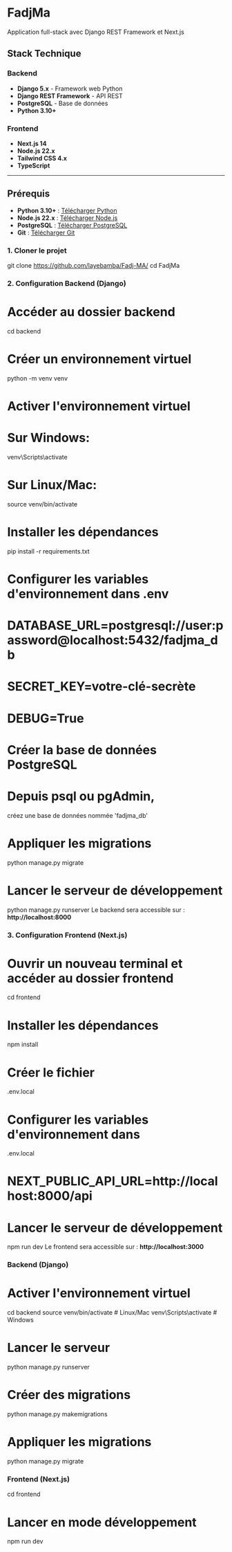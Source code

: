 # FadjMa

Application full-stack avec Django REST Framework et Next.js

##  Stack Technique

### Backend
- **Django 5.x** - Framework web Python
- **Django REST Framework** - API REST
- **PostgreSQL** - Base de données
- **Python 3.10+**

### Frontend
- **Next.js 14**
- **Node.js 22.x**
- **Tailwind CSS 4.x**
- **TypeScript**

---

##  Prérequis

- **Python 3.10+** : [Télécharger Python](https://www.python.org/downloads/)
- **Node.js 22.x** : [Télécharger Node.js](https://nodejs.org/)
- **PostgreSQL** : [Télécharger PostgreSQL](https://www.postgresql.org/download/)
- **Git** : [Télécharger Git](https://git-scm.com/)

### 1. Cloner le projet

git clone https://github.com/layebamba/Fadj-MA/
cd FadjMa

### 2. Configuration Backend (Django)

# Accéder au dossier backend
cd backend

# Créer un environnement virtuel
python -m venv venv

# Activer l'environnement virtuel
# Sur Windows:
venv\Scripts\activate
# Sur Linux/Mac:
source venv/bin/activate

# Installer les dépendances
pip install -r requirements.txt

# Configurer les variables d'environnement dans .env
# DATABASE_URL=postgresql://user:password@localhost:5432/fadjma_db
# SECRET_KEY=votre-clé-secrète
# DEBUG=True

# Créer la base de données PostgreSQL
# Depuis psql ou pgAdmin,
créez une base de données nommée 'fadjma_db'

# Appliquer les migrations
python manage.py migrate
# Lancer le serveur de développement
python manage.py runserver
Le backend sera accessible sur :
**http://localhost:8000**

### 3. Configuration Frontend (Next.js)
# Ouvrir un nouveau terminal et accéder au dossier frontend
cd frontend
# Installer les dépendances
npm install
# Créer le fichier
.env.local
# Configurer les variables d'environnement dans
.env.local
# NEXT_PUBLIC_API_URL=http://localhost:8000/api

# Lancer le serveur de développement
npm run dev
Le frontend sera accessible sur : **http://localhost:3000**
### Backend (Django)
# Activer l'environnement virtuel
cd backend
source venv/bin/activate  # Linux/Mac
venv\Scripts\activate     # Windows
# Lancer le serveur
python manage.py runserver

# Créer des migrations
python manage.py makemigrations
# Appliquer les migrations
python manage.py migrate

### Frontend (Next.js)
cd frontend
# Lancer en mode développement
npm run dev
